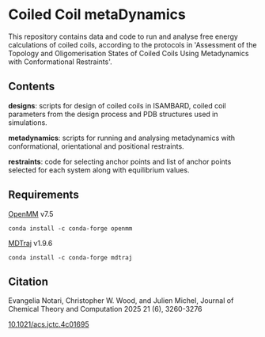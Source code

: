 # Coiled Coil metaDynamics

This repository contains data and code to run and analyse free energy calculations of coiled coils, according to the protocols in 'Assessment of the Topology and Oligomerisation States of Coiled
Coils Using Metadynamics with Conformational Restraints'.

## Contents

**designs**: scripts for design of coiled coils in ISAMBARD, coiled coil parameters from the design process and PDB structures used in simulations.

**metadynamics**: scripts for running and analysing metadynamics with conformational, orientational and positional restraints.

**restraints**: code for selecting anchor points and list of anchor points selected for each system along with equilibrium values.

## Requirements
[OpenMM](https://openmm.org/) v7.5

``conda install -c conda-forge openmm``

[MDTraj](https://mdtraj.org/1.9.4/index.html) v1.9.6

``conda install -c conda-forge mdtraj``
## Citation
Evangelia Notari, Christopher W. Wood, and Julien Michel, Journal of Chemical Theory and Computation 2025 21 (6), 3260-3276

[10.1021/acs.jctc.4c01695](https://doi.org/10.1021/acs.jctc.4c01695)
